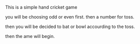 This is a simple hand cricket game

you will be choosing odd or even first.
then a number for toss.

then you will be decided to bat or bowl accourding to the toss.

then the ame will begin.
